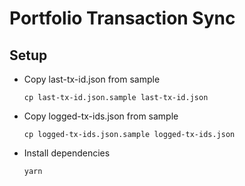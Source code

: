# Portfolio Transaction Sync

## Setup

- Copy last-tx-id.json from sample

  ```
  cp last-tx-id.json.sample last-tx-id.json
  ```

- Copy logged-tx-ids.json from sample

  ```
  cp logged-tx-ids.json.sample logged-tx-ids.json
  ```

- Install dependencies
  ```
  yarn
  ```
